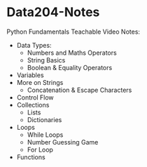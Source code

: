# Data204-Notes
Python Fundamentals Teachable Video Notes:
- Data Types:
  - Numbers and Maths Operators
  - String Basics
  - Boolean & Equality Operators
- Variables
- More on Strings
  - Concatenation & Escape Characters
- Control Flow
- Collections
  - Lists
  - Dictionaries
- Loops
  - While Loops
  - Number Guessing Game
  - For Loop
- Functions